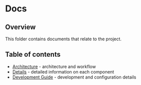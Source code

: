 # Docs

## Overview

This folder contains documents that relate to the project.

## Table of contents

- [Architecture](./architecture.md) - architecture and workflow
- [Details](./details.md) - detailed information on each component
- [Development Guide](./development.md) - development and configuration details
